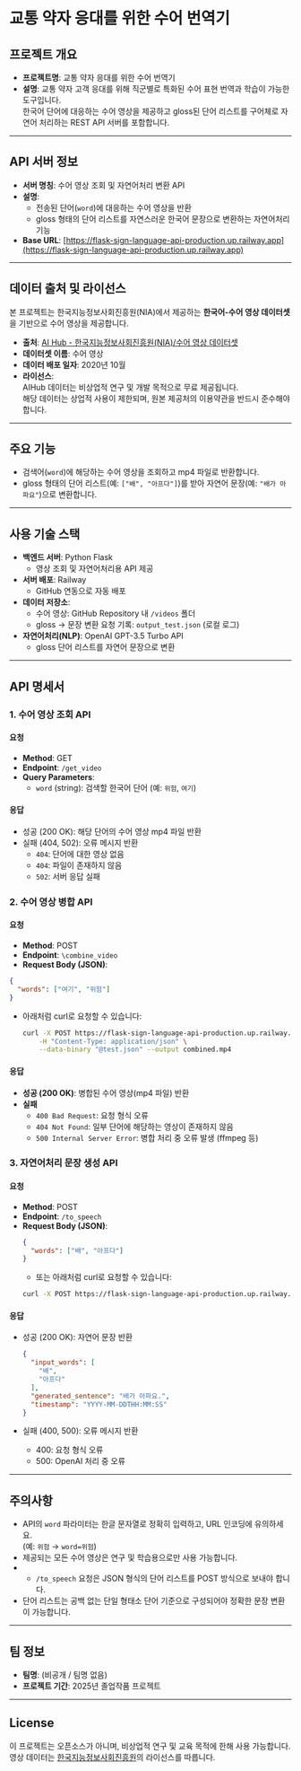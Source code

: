 # 교통 약자 응대를 위한 수어 번역기

## 프로젝트 개요
- **프로젝트명**: 교통 약자 응대를 위한 수어 번역기
- **설명**: 교통 약자 고객 응대를 위해 직군별로 특화된 수어 표현 번역과 학습이 가능한 도구입니다.  
  한국어 단어에 대응하는 수어 영상을 제공하고 gloss된 단어 리스트를 구어체로 자연어 처리하는 REST API 서버를 포함합니다.

---

## API 서버 정보
- **서버 명칭**: 수어 영상 조회 및 자연어처리 변환 API  
- **설명**:  
  - 전송된 단어(`word`)에 대응하는 수어 영상을 반환  
  - gloss 형태의 단어 리스트를 자연스러운 한국어 문장으로 변환하는 자연어처리 기능
- **Base URL**: [https://flask-sign-language-api-production.up.railway.app](https://flask-sign-language-api-production.up.railway.app)

---

## 데이터 출처 및 라이선스
본 프로젝트는 한국지능정보사회진흥원(NIA)에서 제공하는 **한국어-수어 영상 데이터셋**을 기반으로 수어 영상을 제공합니다.

- **출처**: [AI Hub - 한국지능정보사회진흥원(NIA)/수어 영상 데이터셋](https://www.aihub.or.kr/aihubdata/data/view.do?currMenu=115&topMenu=100&dataSetSn=103)
- **데이터셋 이름**: 수어 영상
- **데이터 배포 일자**: 2020년 10월
- **라이선스**:  
  AIHub 데이터는 비상업적 연구 및 개발 목적으로 무료 제공됩니다.  
  해당 데이터는 상업적 사용이 제한되며, 원본 제공처의 이용약관을 반드시 준수해야 합니다.

---

## 주요 기능
- 검색어(`word`)에 해당하는 수어 영상을 조회하고 mp4 파일로 반환합니다.
- gloss 형태의 단어 리스트(예: `["배", "아프다"]`)를 받아 자연어 문장(예: `"배가 아파요"`)으로 변환합니다.

---

## 사용 기술 스택
- **백엔드 서버**: Python Flask
  - 영상 조회 및 자연어처리용 API 제공
- **서버 배포**: Railway
  - GitHub 연동으로 자동 배포
- **데이터 저장소**: 
  - 수어 영상: GitHub Repository 내 `/videos` 폴더
  - gloss → 문장 변환 요청 기록: `output_test.json` (로컬 로그)
- **자연어처리(NLP)**: OpenAI GPT-3.5 Turbo API
  - gloss 단어 리스트를 자연어 문장으로 변환

---

## API 명세서
### 1. 수어 영상 조회 API
#### 요청
- **Method**: GET  
- **Endpoint**: `/get_video`  
- **Query Parameters**:  
  - `word` (string): 검색할 한국어 단어 (예: `위험`, `여기`)

#### 응답
- 성공 (200 OK): 해당 단어의 수어 영상 mp4 파일 반환  
- 실패 (404, 502): 오류 메시지 반환  
  - `404`: 단어에 대한 영상 없음  
  - `404`: 파일이 존재하지 않음
  - `502`: 서버 응답 실패

### 2. 수어 영상 병합 API
#### 요청
- **Method**: POST
- **Endpoint**: `\combine_video`
- **Request Body (JSON)**:
```json
{
  "words": ["여기", "위험"]
}
```
- 아래처럼 curl로 요청할 수 있습니다:
  ```bash
  curl -X POST https://flask-sign-language-api-production.up.railway.app/combine_videos \
      -H "Content-Type: application/json" \
      --data-binary "@test.json" --output combined.mp4
  ```

#### 응답
- **성공 (200 OK)**: 병합된 수어 영상(mp4 파일) 반환
- **실패**
  - `400 Bad Request`: 요청 형식 오류
  - `404 Not Found`: 일부 단어에 해당하는 영상이 존재하지 않음
  - `500 Internal Server Error`: 병합 처리 중 오류 발생 (ffmpeg 등)


### 3. 자연어처리 문장 생성 API
#### 요청
- **Method**: POST  
- **Endpoint**: `/to_speech`  
- **Request Body (JSON)**:  
  ```json
  {
    "words": ["배", "아프다"]
  }
  ```
  - 또는 아래처럼 curl로 요청할 수 있습니다:
  ```bash
  curl -X POST https://flask-sign-language-api-production.up.railway.app/to_speech -H "Content-Type: application/json" -d "@test.json"
  ```

#### 응답
- 성공 (200 OK): 자연어 문장 반환
  ```json
  {
    "input_words": [
      "배",
      "아프다"
    ],
    "generated_sentence": "배가 아파요.",
    "timestamp": "YYYY-MM-DDTHH:MM:SS"
  }
  ```

- 실패 (400, 500): 오류 메시지 반환
  - 400: 요청 형식 오류
  - 500: OpenAI 처리 중 오류

---

## 주의사항
- API의 `word` 파라미터는 한글 문자열로 정확히 입력하고, URL 인코딩에 유의하세요.  
  (예: `위험` → `word=위험`)
- 제공되는 모든 수어 영상은 연구 및 학습용으로만 사용 가능합니다.
- - `/to_speech` 요청은 JSON 형식의 단어 리스트를 POST 방식으로 보내야 합니다.
- 단어 리스트는 공백 없는 단일 형태소 단어 기준으로 구성되어야 정확한 문장 변환이 가능합니다.

---

## 팀 정보
- **팀명**: (비공개 / 팀명 없음)
- **프로젝트 기간**: 2025년 졸업작품 프로젝트

---

## License
이 프로젝트는 오픈소스가 아니며, 비상업적 연구 및 교육 목적에 한해 사용 가능합니다.  
영상 데이터는 [한국지능정보사회진흥원](https://aihub.or.kr)의 라이선스를 따릅니다.
